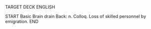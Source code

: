 TARGET DECK
ENGLISH

START
Basic
Brain drain
Back: n. Colloq. Loss of skilled personnel by emigration.
END
